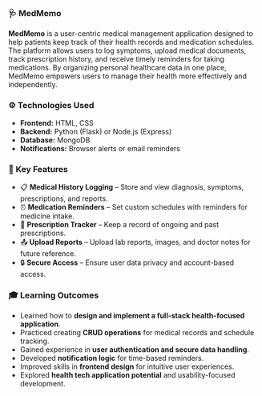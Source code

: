 
### 🩺 MedMemo 

**MedMemo** is a user-centric medical management application designed to help patients keep track of their health records and medication schedules. The platform allows users to log symptoms, upload medical documents, track prescription history, and receive timely reminders for taking medications. By organizing personal healthcare data in one place, MedMemo empowers users to manage their health more effectively and independently.


### ⚙️ Technologies Used

- **Frontend:** HTML, CSS
- **Backend:** Python (Flask) or Node.js (Express)
- **Database:** MongoDB 
- **Notifications:** Browser alerts or email reminders


### 🎯 Key Features

- 📋 **Medical History Logging** – Store and view diagnosis, symptoms, prescriptions, and reports.
- ⏰ **Medication Reminders** – Set custom schedules with reminders for medicine intake.
- 🧾 **Prescription Tracker** – Keep a record of ongoing and past prescriptions.
- 📤 **Upload Reports** – Upload lab reports, images, and doctor notes for future reference.
- 🔒 **Secure Access** – Ensure user data privacy and account-based access.


### 🎓 Learning Outcomes

- Learned how to **design and implement a full-stack health-focused application**.
- Practiced creating **CRUD operations** for medical records and schedule tracking.
- Gained experience in **user authentication and secure data handling**.
- Developed **notification logic** for time-based reminders.
- Improved skills in **frontend design** for intuitive user experiences.
- Explored **health tech application potential** and usability-focused development.

